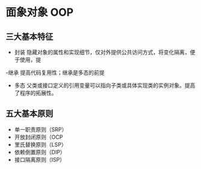 <!--
 * @Author: mrzou
 * @Date: 2021-08-17 16:38:37
 * @LastEditors: mrzou
 * @LastEditTime: 2021-08-17 16:45:56
 * @Description: file content
-->

# 面象对象 OOP

## 三大基本特征

- 封装
  隐藏对象的属性和实现细节，仅对外提供公共访问方式，将变化隔离，便于使用，提

-继承
提高代码复用性；继承是多态的前提

- 多态
  父类或接口定义的引用变量可以指向子类或具体实现类的实例对象。提高了程序的拓展性。

## 五大基本原则

- 单一职责原则（SRP）
- 开放封闭原则（OCP
- 里氏替换原则（LSP）
- 依赖倒置原则（DIP）
- 接口隔离原则（ISP）
